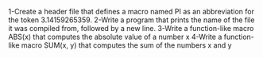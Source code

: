 1-Create a header file that defines a macro named PI as an abbreviation for the token 3.14159265359.
2-Write a program that prints the name of the file it was compiled from, followed by a new line.
3-Write a function-like macro ABS(x) that computes the absolute value of a number x
4-Write a function-like macro SUM(x, y) that computes the sum of the numbers x and y

